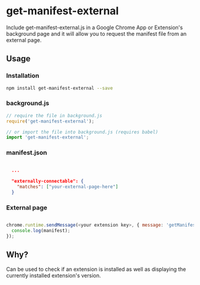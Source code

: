 # get-manifest-external

Include get-manifest-external.js in a Google Chrome App or Extension's background page
and it will allow you to request the manifest file from an
external page.

## Usage

### Installation
```bash
npm install get-manifest-external --save
```

### background.js
```javascript
// require the file in background.js
require('get-manifest-external');

// or import the file into background.js (requires babel)
import 'get-manifest-external';

```

### manifest.json
```json
  
  ...

  "externally-connectable": {
    "matches": ["your-external-page-here"]
  }  

```

### External page
```javascript

chrome.runtime.sendMessage(<your extension key>, { message: 'getManifest' }, function(manifest) {
  console.log(manifest);
});
```

## Why?
Can be used to check if an extension is installed as well as displaying 
the currently installed extension's version.
